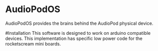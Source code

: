 # AudioPodOS
AudioPodOS provides the brains behind the AudioPod physical device.

#Installation
This software is designed to work on arduino compatible devices. This implementation has specific low power code for the rocketscream mini boards.
